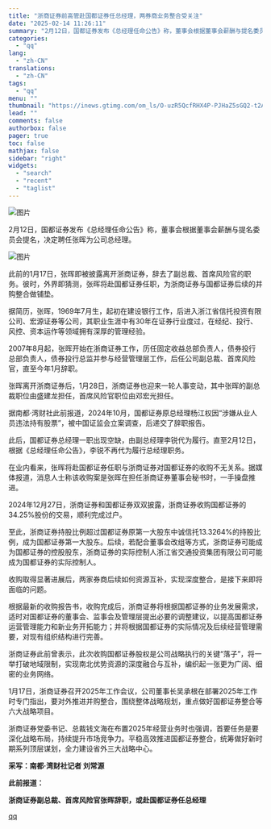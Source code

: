 ```yaml
---
title: "浙商证券前高管赴国都证券任总经理，两券商业务整合受关注"
date: "2025-02-14 11:26:11"
summary: "2月12日，国都证券发布《总经理任命公告》称，董事会根据董事会薪酬与提名委员会提名，决定聘任张晖为公..."
categories:
  - "qq"
lang:
  - "zh-CN"
translations:
  - "zh-CN"
tags:
  - "qq"
menu: ""
thumbnail: "https://inews.gtimg.com/om_ls/O-uzR5QcfRHX4P-PJHaZ5sGQ2-t2AkW78sRdm15M-e5ZIAA_640360/0"
lead: ""
comments: false
authorbox: false
pager: true
toc: false
mathjax: false
sidebar: "right"
widgets:
  - "search"
  - "recent"
  - "taglist"
---
```


![图片](https://inews.gtimg.com/om_bt/ORoZfh9q-DROqwWHy3AYVtnxStGiiJj0ePQnHn92BAmOcAA/641)

2月12日，国都证券发布《总经理任命公告》称，董事会根据董事会薪酬与提名委员会提名，决定聘任张晖为公司总经理。

![图片](https://inews.gtimg.com/om_bt/Op1PCJeGXDPD2eqdJpnoHJZZyoUmrCdQJgiGSyONk0AU8AA/641)

此前的1月17日，张晖即被披露离开浙商证券，辞去了副总裁、首席风险官的职务。彼时，外界即猜测，张晖将赴国都证券任职，为浙商证券与国都证券后续的并购整合做铺垫。

据简历，张晖，1969年7月生，起初在建设银行工作，后进入浙江省信托投资有限公司、宏源证券等公司，其职业生涯中有30年在证券行业度过，在经纪、投行、风控、资本运作等领域拥有深厚的管理经验。

2007年8月起，张晖开始在浙商证券工作，历任固定收益总部负责人，债券投行总部负责人，债券投行总监并参与经营管理层工作，后任公司副总裁、首席风险官，直至今年1月辞职。

张晖离开浙商证券后，1月28日，浙商证券也迎来一轮人事变动，其中张晖的副总裁职位由盛建龙担任，首席风险官职位由邓宏光担任。

据南都·湾财社此前报道，2024年10月，国都证券原总经理杨江权因“涉嫌从业人员违法持有股票”，被中国证监会立案调查，后递交了辞职报告。

此后，国都证券总经理一职出现空缺，由副总经理李锐代为履行。直至2月12日，根据《总经理任命公告》，李锐不再代为履行总经理职务。

在业内看来，张晖将赴国都证券任职与浙商证券对国都证券的收购不无关系。据媒体报道，消息人士称该收购案是张晖在担任浙商证券董事会秘书时，一手操盘推进。

2024年12月27日，浙商证券和国都证券双双披露，浙商证券收购国都证券的34.25%股份的交易，顺利完成过户。

至此，浙商证券持股比例超过国都证券原第一大股东中诚信托13.3264%的持股比例，成为国都证券第一大股东。后续，若配合董事会改组等方式，浙商证券可能成为国都证券的控股股东，浙商证券的实际控制人浙江省交通投资集团有限公司可能成为国都证券的实际控制人。

收购取得显著进展后，两家券商后续如何资源互补，实现深度整合，是接下来即将面临的问题。

根据最新的收购报告书，收购完成后，浙商证券将根据国都证券的业务发展需求，适时对国都证券的董事会、监事会及管理层提出必要的调整建议，以提高国都证券运营管理能力和新业务开拓能力；并将根据国都证券的实际情况及后续经营管理需要，对现有组织结构进行完善。

浙商证券此前曾表示，此次收购国都证券股权是公司战略执行的关键“落子”，将一举打破地域限制，实现南北优势资源的深度融合与互补，编织起一张更为广阔、细密的业务网络。

1月17日，浙商证券召开2025年工作会议，公司董事长吴承根在部署2025年工作时专门指出，要对外推进并购整合，围绕整体战略规划，重点做好国都证券整合等六大战略项目。

浙商证券党委书记、总裁钱文海在布置2025年经营业务时也强调，首要任务是要深化战略布局，持续提升市场竞争力。平稳高效推进国都证券整合，统筹做好新时期系列顶层谋划，全力建设省外三大战略中心。

**采写：南都·湾财社记者 刘常源**

**此前报道：**

**浙商证券副总裁、首席风险官张晖辞职，或赴国都证券任总经理**

[qq](https://new.qq.com/rain/a/20250214A03CVN00)
